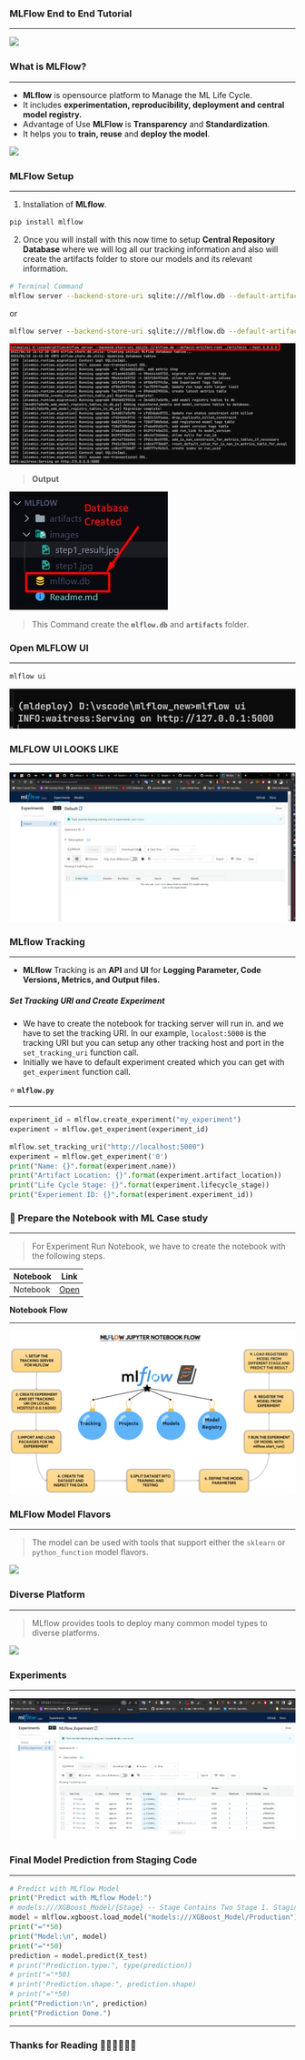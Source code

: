 ### MLFlow End to End Tutorial
---
![](https://databricks.com/wp-content/uploads/2018/06/mlflow.png)

### **What is MLFlow?**
---
* **MLflow** is opensource platform to Manage the ML Life Cycle. 
* It includes **experimentation, reproducibility, deployment and central model registry.**
* Advantage of Use **MLFlow** is **Transparency** and **Standardization**.
* It helps you to **train, reuse** and **deploy the model**.

![](https://databricks.com/wp-content/uploads/2020/06/blog-mlflow-model-1.png)

### MLFlow Setup
---
1. Installation of **MLflow**.

```bash
pip install mlflow
```

2. Once you will install with this now time to setup **Central Repository Database** where we will log all our tracking information and also will create the artifacts folder to store our models and its relevant information.

```bash
# Terminal Command
mlflow server --backend-store-uri sqlite:///mlflow.db --default-artifact-root ./artifacts --host 0.0.0.0 
```
or
```bash
mlflow server --backend-store-uri sqlite:///mlflow.db --default-artifact-root ./artifacts --host 127.0.0.1 --port 5000
```
![](images\step1.jpg)

> **Output**

![](images\step1_result.jpg)

> This Command create the **`mlflow.db`** and **`artifacts`** folder.

### Open MLFLOW UI

---

```bash
mlflow ui
```

![](images\open_mlflow.jpg)

### MLFLOW UI LOOKS LIKE

---

![](images\mlflowui.jpg)

### MLflow Tracking
---
* **MLflow** Tracking is an **API** and **UI** for **Logging Parameter, Code Versions, Metrics, and Output files.**

##### Set Tracking URI and Create Experiment

* We have to create the notebook for tracking server will run in. and we have to set the tracking URI. In our example, `localost:5000` is the tracking URI but you can setup any other tracking host and port in the `set_tracking_uri` function call. 
* Initially we have to default experiment created which you can get with `get_experiment` function call.

⭐ **`mlflow.py`**

---

```python
experiment_id = mlflow.create_experiment("my_experiment")
experiment = mlflow.get_experiment(experiment_id)
```

```python
mlflow.set_tracking_uri("http://localhost:5000")
experiment = mlflow.get_experiment('0')
print("Name: {}".format(experiment.name))
print("Artifact Location: {}".format(experiment.artifact_location))
print("Life Cycle Stage: {}".format(experiment.lifecycle_stage))
print("Experiement ID: {}".format(experiment.experiment_id))
```
### **🤝 Prepare the Notebook with ML Case study**

---
> For Experiment Run Notebook, we have to create the notebook with the following steps.

| Notebook | Link |
|--|:--:|
|Notebook| [Open](Notebook.ipynb)|

**Notebook Flow**

---

![](images\flow.png)

### MLFlow Model Flavors

---

> The model can be used with tools that support either the `sklearn` or `python_function` model flavors.

![](https://miro.medium.com/max/700/1*_RIJnhAi-Lpbith39-gRjg.png)

### Diverse Platform

---

> MLflow provides tools to deploy many common model types to diverse platforms.

![](https://miro.medium.com/max/700/1*ZUYhQ-lKlWRiwLFYHMTfcw.png)



### Experiments

---

![](images/experiments.jpg)

### Final Model Prediction from Staging Code

---

```python
# Predict with MLflow Model
print("Predict with MLflow Model:")
# models:///XGBoost_Model/{Stage} -- Stage Contains Two Stage 1. Staging 2. Production(Current)
model = mlflow.xgboost.load_model("models:///XGBoost_Model/Production")
print("="*50)
print("Model:\n", model)
print("="*50)
prediction = model.predict(X_test)
# print("Prediction.type:", type(prediction))
# print("="*50)
# print("Prediction.shape:", prediction.shape)
# print("="*50)
print("Prediction:\n", prediction)
print("Prediction Done.")
```

---

### Thanks for Reading 👨‍💻👩‍💻🧑‍💻
